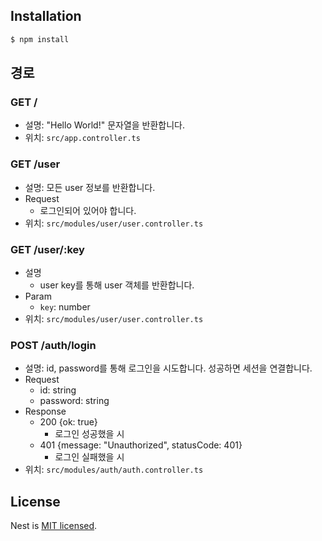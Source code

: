 ## Installation

```bash
$ npm install
```

## 경로

### GET /

- 설명: "Hello World!" 문자열을 반환합니다.
- 위치: `src/app.controller.ts`

### GET /user

- 설명: 모든 user 정보를 반환합니다.
- Request
  - 로그인되어 있어야 합니다.
- 위치: `src/modules/user/user.controller.ts`

### GET /user/:key

- 설명
  - user key를 통해 user 객체를 반환합니다.
- Param
  - `key`: number
- 위치: `src/modules/user/user.controller.ts`

### POST /auth/login

- 설명: id, password를 통해 로그인을 시도합니다. 성공하면 세션을 연결합니다.
- Request
  - id: string
  - password: string
- Response
  - 200 {ok: true}
    - 로그인 성공했을 시
  - 401 {message: "Unauthorized", statusCode: 401}
    - 로그인 실패했을 시
- 위치: `src/modules/auth/auth.controller.ts`

## License

Nest is [MIT licensed](LICENSE).
